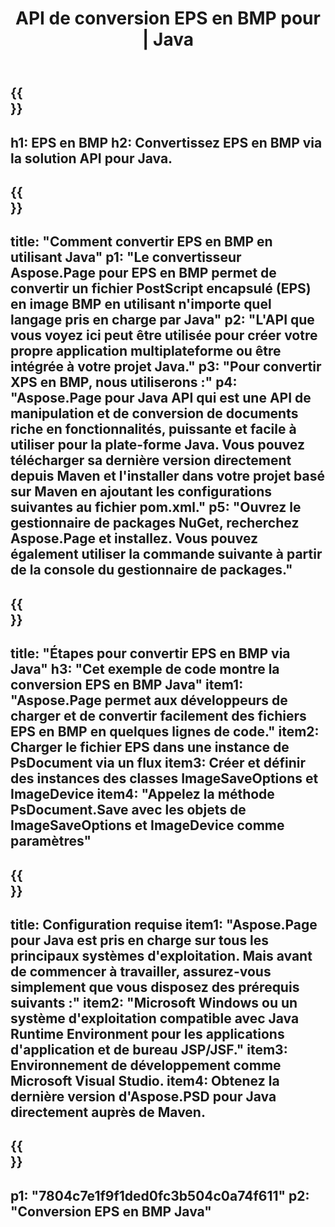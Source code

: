 ﻿---
translation: true
template: /_templates/_conversion-child-java.md
title: API de conversion EPS en BMP pour | Java
url: /java/conversion/eps-to-bmp/
description: Exemple de code de conversion Java pour le format EPS en fichier BMP. Utilisez cet exemple de code pour convertir EPS en BMP dans n'importe quelle application Java Web ou de bureau.
informat: EPS
outformat: BMP
otherformats: XPS PS
---

{{<section banner>}}
---
h1: EPS en BMP
h2: Convertissez EPS en BMP via la solution API pour Java.
---

{{<section overview>}}
---
title: "Comment convertir EPS en BMP en utilisant Java"
p1: "Le convertisseur Aspose.Page pour EPS en BMP permet de convertir un fichier PostScript encapsulé (EPS) en image BMP en utilisant n'importe quel langage pris en charge par Java"
p2: "L'API que vous voyez ici peut être utilisée pour créer votre propre application multiplateforme ou être intégrée à votre projet Java."
p3: "Pour convertir XPS en BMP, nous utiliserons :"
p4: "Aspose.Page pour Java API qui est une API de manipulation et de conversion de documents riche en fonctionnalités, puissante et facile à utiliser pour la plate-forme Java. Vous pouvez télécharger sa dernière version directement depuis Maven et l'installer dans votre projet basé sur Maven en ajoutant les configurations suivantes au fichier pom.xml."
p5: "Ouvrez le gestionnaire de packages NuGet, recherchez Aspose.Page et installez. Vous pouvez également utiliser la commande suivante à partir de la console du gestionnaire de packages."
---

{{<section feature1>}}
---
title: "Étapes pour convertir EPS en BMP via Java"
h3: "Cet exemple de code montre la conversion EPS en BMP Java"
item1: "Aspose.Page permet aux développeurs de charger et de convertir facilement des fichiers EPS en BMP en quelques lignes de code."
item2: Charger le fichier EPS dans une instance de PsDocument via un flux
item3: Créer et définir des instances des classes ImageSaveOptions et ImageDevice
item4: "Appelez la méthode PsDocument.Save avec les objets de ImageSaveOptions et ImageDevice comme paramètres"
---

{{<section feature2>}}
---
title: Configuration requise
item1: "Aspose.Page pour Java est pris en charge sur tous les principaux systèmes d'exploitation. Mais avant de commencer à travailler, assurez-vous simplement que vous disposez des prérequis suivants :"
item2: "Microsoft Windows ou un système d'exploitation compatible avec Java Runtime Environment pour les applications d'application et de bureau JSP/JSF."
item3: Environnement de développement comme Microsoft Visual Studio.
item4: Obtenez la dernière version d'Aspose.PSD pour Java directement auprès de Maven.
---

{{<section gist>}}
---
p1: "7804c7e1f9f1ded0fc3b504c0a74f611"
p2: "Conversion EPS en BMP Java"
---

